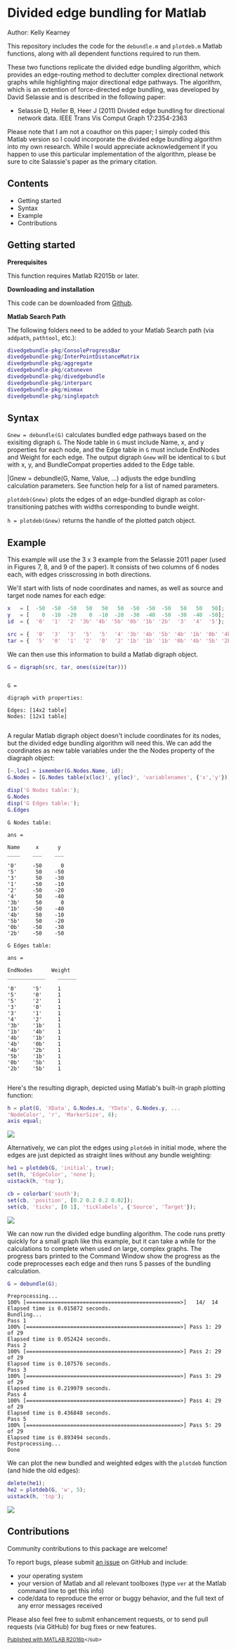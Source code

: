
# Divided edge bundling for Matlab


Author: Kelly Kearney


This repository includes the code for the `debundle.m` and `plotdeb.m` Matlab functions, along with all dependent functions required to run them.


These two functions replicate the divided edge bundling algorithm, which provides an edge-routing method to declutter complex directional network graphs while highlighting major directional edge pathways.  The algorithm, which is an extention of force-directed edge bundling, was developed by David Selassie and is described in the following paper:


- Selassie D, Heller B, Heer J (2011) Divided edge bundling for directional network data. IEEE Trans Vis Comput Graph 17:2354-2363


Please note that I am not a coauthor on this paper; I simply coded this Matlab version so I could incorporate the divided edge bundling algorithm into my own research.  While I would appreciate acknowledgement if you happen to use this particular implementation of the algorithm, please be sure to cite Salassie's paper as the primary citation.



## Contents


- Getting started        
- Syntax        
- Example        
- Contributions

## Getting started


**Prerequisites**


This function requires Matlab R2015b or later.


**Downloading and installation**


This code can be downloaded from [Github](https://github.com/kakearney/divedgebundle-pkg/).


**Matlab Search Path**


The following folders need to be added to your Matlab Search path (via `addpath`, `pathtool`, etc.):



```matlab
divedgebundle-pkg/ConsoleProgressBar
divedgebundle-pkg/InterPointDistanceMatrix
divedgebundle-pkg/aggregate
divedgebundle-pkg/catuneven
divedgebundle-pkg/divedgebundle
divedgebundle-pkg/interparc
divedgebundle-pkg/minmax
divedgebundle-pkg/singlepatch
```



## Syntax


`Gnew = debundle(G)` calculates bundled edge pathways based on the exisiting digraph `G`.  The Node table in `G` must include Name, x, and y properties for each node, and the Edge table in `G` must include EndNodes and Weight for each edge.  The output digraph `Gnew` will be identical to `G` but with x, y, and BundleCompat properties added to the Edge table.


|Gnew = debundle(G, Name, Value, ...) adjusts the edge bundling calculation parameters.  See function help for a list of named parameters.


`plotdeb(Gnew)` plots the edges of an edge-bundled digraph as color-transitioning patches with widths corresponding to bundle weight.


`h = plotdeb(Gnew)` returns the handle of the plotted patch object.



## Example


This example will use the 3 x 3 example from the Selassie 2011 paper (used in Figures 7, 8, and 9 of the paper).  It consists of two columns of 6 nodes each, with edges crisscrossing in both directions.


We'll start with lists of node coordinates and names, as well as source and target node names for each edge:



```matlab
x   = [  -50  -50  -50   50   50   50  -50  -50  -50   50   50   50];
y   = [    0  -10  -20    0  -10  -20  -30  -40  -50  -30  -40  -50];
id  = {  '0'  '1'  '2' '3b' '4b' '5b' '0b' '1b' '2b'  '3'  '4'  '5'};

src = {  '0'  '3'  '3'  '5'  '5'  '4' '3b' '4b' '5b' '4b' '1b' '0b' '4b' '2b'};
tar = {  '5'  '0'  '1'  '2'  '0'  '2' '1b' '1b' '1b' '0b' '4b' '5b' '2b' '5b'};
```


We can then use this information to build a Matlab digraph object.



```matlab
G = digraph(src, tar, ones(size(tar)))
```




```

G = 

digraph with properties:

Edges: [14x2 table]
Nodes: [12x1 table]


```


A regular Matlab digraph object doesn't include coordinates for its nodes, but the divided edge bundling algorithm will need this.  We can add the coordinates as new table variables under the the Nodes property of the diagraph object:



```matlab
[~,loc] = ismember(G.Nodes.Name, id);
G.Nodes = [G.Nodes table(x(loc)', y(loc)', 'variablenames', {'x','y'})];

disp('G Nodes table:');
G.Nodes
disp('G Edges table:');
G.Edges
```




```
G Nodes table:

ans = 

Name     x      y 
____    ___    ___

'0'     -50      0
'5'      50    -50
'3'      50    -30
'1'     -50    -10
'2'     -50    -20
'4'      50    -40
'3b'     50      0
'1b'    -50    -40
'4b'     50    -10
'5b'     50    -20
'0b'    -50    -30
'2b'    -50    -50

G Edges table:

ans = 

EndNodes      Weight
____________    ______

'0'     '5'     1     
'5'     '0'     1     
'5'     '2'     1     
'3'     '0'     1     
'3'     '1'     1     
'4'     '2'     1     
'3b'    '1b'    1     
'1b'    '4b'    1     
'4b'    '1b'    1     
'4b'    '0b'    1     
'4b'    '2b'    1     
'5b'    '1b'    1     
'0b'    '5b'    1     
'2b'    '5b'    1     


```


Here's the resulting digraph, depicted using Matlab's built-in graph plotting function:



```matlab
h = plot(G, 'XData', G.Nodes.x, 'YData', G.Nodes.y, ...
'NodeColor', 'r', 'MarkerSize', 8);
axis equal;
```


![](./readmeExtras/README_01.png)

Alternatively, we can plot the edges using `plotdeb` in initial mode, where the edges are just depicted as straight lines without any bundle weighting:



```matlab
he1 = plotdeb(G, 'initial', true);
set(h, 'EdgeColor', 'none');
uistack(h, 'top');

cb = colorbar('south');
set(cb, 'position', [0.2 0.2 0.2 0.02]);
set(cb, 'ticks', [0 1], 'ticklabels', {'Source', 'Target'});
```


![](./readmeExtras/README_02.png)

We can now run the divided edge bundling algorithm.  The code runs pretty quickly for a small graph like this example, but it can take a while for the calculations to complete when used on large, complex graphs.  The progress bars printed to the Command Window show the progress as the code preprocesses each edge and then runs 5 passes of the bundling calculation.



```matlab
G = debundle(G);
```




```
Preprocessing...
100% [=================================================>]   14/  14
Elapsed time is 0.015872 seconds.
Bundling...
Pass 1
100% [=================================================>] Pass 1: 29 of 29
Elapsed time is 0.052424 seconds.
Pass 2
100% [=================================================>] Pass 2: 29 of 29
Elapsed time is 0.107576 seconds.
Pass 3
100% [=================================================>] Pass 3: 29 of 29
Elapsed time is 0.219979 seconds.
Pass 4
100% [=================================================>] Pass 4: 29 of 29
Elapsed time is 0.436848 seconds.
Pass 5
100% [=================================================>] Pass 5: 29 of 29
Elapsed time is 0.893494 seconds.
Postprocessing...
Done

```


We can plot the new bundled and weighted edges with the `plotdeb` function (and hide the old edges):



```matlab
delete(he1);
he2 = plotdeb(G, 'w', 5);
uistack(h, 'top');
```


![](./readmeExtras/README_03.png)


## Contributions


Community contributions to this package are welcome!


To report bugs, please submit [an issue](https://github.com/kakearney/divedgebundle-pkg/issues) on GitHub and include:



- your operating system
- your version of Matlab and all relevant toolboxes (type `ver` at the Matlab command line to get this info)
- code/data to reproduce the error or buggy behavior, and the full text of any error messages received

Please also feel free to submit enhancement requests, or to send pull requests (via GitHub) for bug fixes or new features.



<sub>[Published with MATLAB R2016b]("http://www.mathworks.com/products/matlab/")</sub>
